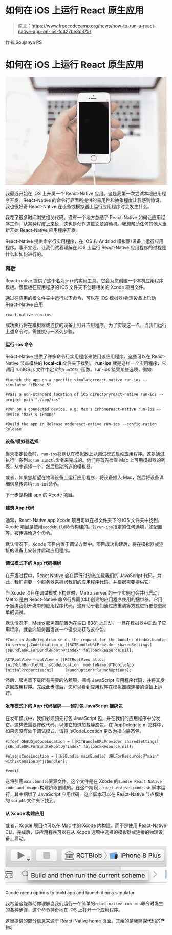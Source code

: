 # 如何在 iOS 上运行 React 原生应用

> 原文：<https://www.freecodecamp.org/news/how-to-run-a-react-native-app-on-ios-fc427be3c375/>

作者:Soujanya PS

# 如何在 iOS 上运行 React 原生应用

![G3MMcylb2HPrpSi50yH6qM39qPcRawi7fP5x](img/64d5f1ead17ab676154b5c8731c49eb5.png)

我最近开始在 iOS 上开发一个 React-Native 应用。这是我第一次尝试本地应用程序开发。React-Native 的命令行界面所提供的易用性和抽象程度让我感到惊讶。我也很好奇 React-Native 在设备或模拟器上运行应用程序时会发生什么。

我花了很多时间浏览相关代码。没有一个地方总结了 React-Native 如何让应用程序工作。从某种程度上来说，这也是创作这篇文章的动机。我想帮助任何其他人重新开始 React-Native 应用程序开发。

React-Native 提供命令行实用程序，在 iOS 和 Andriod 模拟器/设备上运行应用程序。事不宜迟，让我们试着理解在 iOS 上运行 React-Native 应用程序的过程是什么和如何进行的。

### **幕后**

React-native 提供了这个名为`init`的实用工具。它会为您创建一个本机应用程序模板。该模板在应用程序的 iOS 文件夹下创建相关的 Xcode 项目文件。

通过在应用的根文件夹中运行以下命令，可以在 iOS 模拟器/物理设备上启动 React-Native 应用:

```
react-native run-ios
```

成功执行将在模拟器或连接的设备上打开应用程序。为了实现这一点，当我们运行上述命令时，需要执行一系列步骤。

#### **运行-ios 命令**

React-Native 提供了许多命令行实用程序来使用该应用程序。这些可以在 React-Native 节点模块的 **local-cli** 文件夹下找到。 **run-ios** 就是这样一个实用程序，它调用 runIOS.js 文件中定义的`runIOS()`函数。run-ios 接受某些选项，例如:

```
#Launch the app on a specific simulatorreact-native run-ios --simulator "iPhone 5"
```

```
#Pass a non-standard location of iOS directoryreact-native run-ios --project-path "./app/ios"
```

```
#Run on a connected device, e.g. Max's iPhonereact-native run-ios --device "Max\'s iPhone"
```

```
#Build the app in Release modereact-native run-ios --configuration Release
```

#### **设备/模拟器选择**

当未指定设备时，`run-ios`将默认在模拟器上以调试模式启动应用程序。这是通过执行一系列`xcrun simctl`命令来完成的。他们将首先检查 Mac 上可用模拟器的列表，从中选择一个，然后启动所选的模拟器。

或者，如果您希望在物理设备上运行应用程序，将设备插入 Mac，然后将设备详细信息传递给`run-ios`命令。

下一步是构建 app 的 Xcode 项目。

#### **建筑 App 代码**

通常，React-Native app Xcode 项目可以在根文件夹下的 iOS 文件夹中找到。Xcode 项目是使用`xcodebuild`命令构建的。对`run-ios`指定的任何选项，如配置等。被传递给这个命令。

默认情况下，Xcode 项目内置于调试方案中。项目成功构建后，将在模拟器或连接的设备上安装并启动应用程序。

#### **调试模式下的 App 代码捆绑**

在开发过程中，React Native 会在运行时动态加载我们的 JavaScript 代码。为此，我们需要一个服务器来捆绑我们的应用程序代码，并根据需要提供它。

当 Xcode 项目在调试模式下构建时，Metro server 的一个实例也会并行启动。Metro 是由 React-Native 命令行界面(CLI)创建的应用程序使用的捆绑器。它用于捆绑我们开发中的应用程序代码。这有助于我们通过热重装等方式进行更快更简单的调试。

默认情况下，Metro 服务器配置为在端口 8081 上启动。一旦在模拟器中启动了应用程序，就会向服务器发送一个请求来获取这个包。

```
#Code in AppDelegate.m sends the request for the bundle: #index.bundle to serverjsCodeLocation = [[RCTBundleURLProvider sharedSettings] jsBundleURLForBundleRoot:@"index" fallbackResource:nil];
```

```
RCTRootView *rootView = [[RCTRootView alloc] initWithBundleURL:jsCodeLocation  moduleName:@"MobileApp               initialProperties:nil     launchOptions:launchOptions];
```

然后，服务器下载所有需要的依赖项，捆绑 JavaScript 应用程序代码，并将其发送回应用程序。完成此步骤后，您可以看到应用程序在模拟器或连接的设备上运行。

#### **发布模式下的 App 代码捆绑——预打包 JavaScript 捆绑包**

在发布模式中，我们必须预先打包 JavaScript 包，并在我们的应用程序中分发它。这样做需要修改代码，以便它知道加载静态包。在 AppDelegate.m 文件中，如果您没有处于调试模式，请将 jsCodeLocation 更改为指向静态包。

```
#ifdef DEBUGjsCodeLocation = [[RCTBundleURLProvider sharedSettings] jsBundleURLForBundleRoot:@"index" fallbackResource:nil];
```

```
#elsejsCodeLocation = [[NSBundle mainBundle] URLForResource:@"main" withExtension:@"jsbundle"];
```

```
#endif
```

这将引用`main.bundle`资源文件。这个文件是在 Xcode 的`Bundle React Native code and images`构建阶段创建的。在这个阶段，`react-native-xcode.sh` 脚本运行，其中捆绑了 JavaScript 应用代码。这个脚本可以在 React-Native 节点模块的 scripts 文件夹下找到。

#### **从 Xcode 构建应用**

或者，Xcode 项目也可以在 Mac 中的 Xcode 内构建，而不是使用 React-Native CLI。完成后，该应用程序可以在从 Xcode 选项中选择的模拟器或连接的物理设备上启动。

![bMWy-EbznFYSdPqaUKfVbFIvv2YSfmlulDkS](img/5b483ca22f44dae2b9aea9f3ac1923dc.png)

Xcode menu options to build app and launch it on a simulator

我希望这能帮助你理解当我们运行一个简单的`react-native run-ios`命令时发生的各种步骤，这个命令神奇地在 iOS 上打开一个应用程序。

这里提供的部分信息来源于 React-Native [home](https://facebook.github.io/react-native/docs/getting-started.html) 页面。其余的是我窥探代码的产物:)
